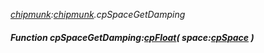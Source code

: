 _[chipmunk](../../modules/chipmunk/chipmunk-module.md):[chipmunk](../../modules/chipmunk/chipmunk-module.md).cpSpaceGetDamping_
##### Function cpSpaceGetDamping:[cpFloat](../../modules/chipmunk/chipmunk-cpfloat.md)( space:[cpSpace](../../modules/chipmunk/chipmunk-cpspace.md) )
